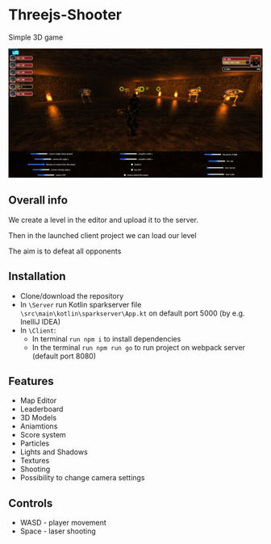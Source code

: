 # Threejs-Shooter
Simple 3D game

![look](img/look.png)


##  Overall info

We create a level in the editor and upload it to the server.

Then in the launched client project we can load our level

The aim is to defeat all opponents

## Installation

 - Clone/download the repository
 - In `\Server` run Kotlin sparkserver file `\src\main\kotlin\sparkserver\App.kt` on default port 5000 (by e.g. InelliJ IDEA)
 - In `\Client`:
   - In terminal `run npm i` to install dependencies
   - In the terminal `run npm run go` to run project on webpack server (default port 8080)
    

## Features

- Map Editor
- Leaderboard
- 3D Models
- Aniamtions
- Score system
- Particles
- Lights and Shadows
- Textures
- Shooting
- Possibility to change camera settings


## Controls

- WASD - player movement
- Space - laser shooting

